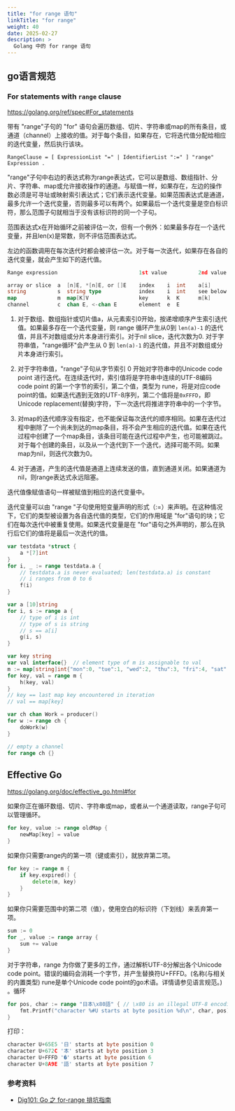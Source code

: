 ```yaml
---
title: "for range 语句"
linkTitle: "for range"
weight: 40
date: 2025-02-27
description: >
  Golang 中的 for range 语句
---
```


## go语言规范

### For statements with `range` clause

https://golang.org/ref/spec#For_statements

带有 "range"子句的 "for" 语句会遍历数组、切片、字符串或map的所有条目，或通道（channel）上接收的值。对于每个条目，如果存在，它将迭代值分配给相应的迭代变量，然后执行该块。

```
RangeClause = [ ExpressionList "=" | IdentifierList ":=" ] "range" Expression .
```

"range"子句中右边的表达式称为range表达式，它可以是数组、数组指针、分片、字符串、map或允许接收操作的通道。与赋值一样，如果存在，左边的操作数必须是可寻址或映射索引表达式；它们表示迭代变量。如果范围表达式是通道，最多允许一个迭代变量，否则最多可以有两个。如果最后一个迭代变量是空白标识符，那么范围子句就相当于没有该标识符的同一个子句。

范围表达式x在开始循环之前被评估一次，但有一个例外：如果最多存在一个迭代变量，并且len(x)是常数，则不评估范围表达式。

左边的函数调用在每次迭代时都会被评估一次。对于每一次迭代，如果存在各自的迭代变量，就会产生如下的迭代值。

```go
Range expression                          1st value          2nd value

array or slice  a  [n]E, *[n]E, or []E    index    i  int    a[i]       E
string          s  string type            index    i  int    see below  rune
map             m  map[K]V                key      k  K      m[k]       V
channel         c  chan E, <-chan E       element  e  E
```

1. 对于数组、数组指针或切片值a，从元素索引0开始，按递增顺序产生索引迭代值。如果最多存在一个迭代变量，则 range 循环产生从0到 `len(a)-1` 的迭代值，并且不对数组或分片本身进行索引。对于nil slice，迭代次数为0. 对于字符串值，"range循环"会产生从 0 到 `len(a)-1` 的迭代值，并且不对数组或分片本身进行索引。

2. 对于字符串值，"range"子句从字节索引 0 开始对字符串中的Unicode code point 进行迭代。在连续迭代时，索引值将是字符串中连续的UTF-8编码 code point 的第一个字节的索引，第二个值，类型为 rune，将是对应code point的值。如果迭代遇到无效的UTF-8序列，第二个值将是`0xFFFD`，即Unicode replacement(替换)字符，下一次迭代将推进字符串中的一个字节。

3. 对map的迭代顺序没有指定，也不能保证每次迭代的顺序相同。如果在迭代过程中删除了一个尚未到达的map条目，将不会产生相应的迭代值。如果在迭代过程中创建了一个map条目，该条目可能在迭代过程中产生，也可能被跳过。对于每个创建的条目，以及从一个迭代到下一个迭代，选择可能不同。如果map为nil，则迭代次数为0。

4. 对于通道，产生的迭代值是通道上连续发送的值，直到通道关闭。如果通道为nil，则range表达式永远阻塞。

迭代值像赋值语句一样被赋值到相应的迭代变量中。

迭代变量可以由 "range "子句使用短变量声明的形式（:=）来声明。在这种情况下，它们的类型被设置为各自迭代值的类型，它们的作用域是 "for"语句的块；它们在每次迭代中被重复使用。如果迭代变量是在 "for"语句之外声明的，那么在执行后它们的值将是最后一次迭代的值。

```go
var testdata *struct {
	a *[7]int
}
for i, _ := range testdata.a {
	// testdata.a is never evaluated; len(testdata.a) is constant
	// i ranges from 0 to 6
	f(i)
}

var a [10]string
for i, s := range a {
	// type of i is int
	// type of s is string
	// s == a[i]
	g(i, s)
}

var key string
var val interface{}  // element type of m is assignable to val
m := map[string]int{"mon":0, "tue":1, "wed":2, "thu":3, "fri":4, "sat":5, "sun":6}
for key, val = range m {
	h(key, val)
}
// key == last map key encountered in iteration
// val == map[key]

var ch chan Work = producer()
for w := range ch {
	doWork(w)
}

// empty a channel
for range ch {}
```

## Effective Go

https://golang.org/doc/effective_go.html#for

如果你正在循环数组、切片、字符串或map，或者从一个通道读取，range子句可以管理循环。

```go
for key, value := range oldMap {
    newMap[key] = value
}
```

如果你只需要range内的第一项（键或索引），就放弃第二项。

```go
for key := range m {
    if key.expired() {
        delete(m, key)
    }
}
```

如果你只需要范围中的第二项（值），使用空白的标识符（下划线）来丢弃第一项。

```go
sum := 0
for _, value := range array {
    sum += value
}
```

对于字符串，range 为你做了更多的工作，通过解析UTF-8分解出各个Unicode code point。错误的编码会消耗一个字节，并产生替换符U+FFFD。(名称(与相关的内置类型) rune是单个Unicode code point的go术语。详情请参见语言规范。) 。循环

```go
for pos, char := range "日本\x80語" { // \x80 is an illegal UTF-8 encoding
    fmt.Printf("character %#U starts at byte position %d\n", char, pos)
}
```

打印：

```go
character U+65E5 '日' starts at byte position 0
character U+672C '本' starts at byte position 3
character U+FFFD '�' starts at byte position 6
character U+8A9E '語' starts at byte position 7
```



### 参考资料

- [Dig101: Go 之 for-range 排坑指南](https://gocn.vip/topics/9573)